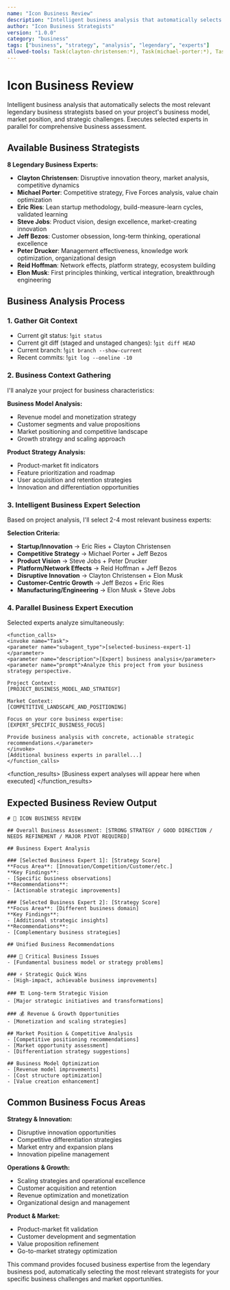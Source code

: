 ```yaml
---
name: "Icon Business Review"
description: "Intelligent business analysis that automatically selects the most relevant legendary business strategists for your project and market challenges"
author: "Icon Business Strategists"
version: "1.0.0"
category: "business"
tags: ["business", "strategy", "analysis", "legendary", "experts"]
allowed-tools: Task(clayton-christensen:*), Task(michael-porter:*), Task(eric-ries:*), Task(steve-jobs:*), Task(jeff-bezos:*), Task(peter-drucker:*), Task(reid-hoffman:*), Task(elon-musk:*), Read, Glob, Grep
---
```


# Icon Business Review

Intelligent business analysis that automatically selects the most relevant legendary business strategists based on your project's business model, market position, and strategic challenges. Executes selected experts in parallel for comprehensive business assessment.

## Available Business Strategists

**8 Legendary Business Experts:**
- **Clayton Christensen**: Disruptive innovation theory, market analysis, competitive dynamics
- **Michael Porter**: Competitive strategy, Five Forces analysis, value chain optimization
- **Eric Ries**: Lean startup methodology, build-measure-learn cycles, validated learning
- **Steve Jobs**: Product vision, design excellence, market-creating innovation
- **Jeff Bezos**: Customer obsession, long-term thinking, operational excellence
- **Peter Drucker**: Management effectiveness, knowledge work optimization, organizational design
- **Reid Hoffman**: Network effects, platform strategy, ecosystem building
- **Elon Musk**: First principles thinking, vertical integration, breakthrough engineering

## Business Analysis Process

### 1. **Gather Git Context**
- Current git status: !`git status`
- Current git diff (staged and unstaged changes): !`git diff HEAD`
- Current branch: !`git branch --show-current`
- Recent commits: !`git log --oneline -10`

### 2. **Business Context Gathering**

I'll analyze your project for business characteristics:

**Business Model Analysis:**
- Revenue model and monetization strategy
- Customer segments and value propositions
- Market positioning and competitive landscape
- Growth strategy and scaling approach

**Product Strategy Analysis:**
- Product-market fit indicators
- Feature prioritization and roadmap
- User acquisition and retention strategies
- Innovation and differentiation opportunities

### 3. **Intelligent Business Expert Selection**

Based on project analysis, I'll select 2-4 most relevant business experts:

**Selection Criteria:**
- **Startup/Innovation** → Eric Ries + Clayton Christensen
- **Competitive Strategy** → Michael Porter + Jeff Bezos
- **Product Vision** → Steve Jobs + Peter Drucker
- **Platform/Network Effects** → Reid Hoffman + Jeff Bezos
- **Disruptive Innovation** → Clayton Christensen + Elon Musk
- **Customer-Centric Growth** → Jeff Bezos + Eric Ries
- **Manufacturing/Engineering** → Elon Musk + Steve Jobs

### 4. **Parallel Business Expert Execution**

Selected experts analyze simultaneously:

```
<function_calls>
<invoke name="Task">
<parameter name="subagent_type">[selected-business-expert-1]</parameter>
<parameter name="description">[Expert] business analysis</parameter>
<parameter name="prompt">Analyze this project from your business strategy perspective.

Project Context:
[PROJECT_BUSINESS_MODEL_AND_STRATEGY]

Market Context:
[COMPETITIVE_LANDSCAPE_AND_POSITIONING]

Focus on your core business expertise:
[EXPERT_SPECIFIC_BUSINESS_FOCUS]

Provide business analysis with concrete, actionable strategic recommendations.</parameter>
</invoke>
[Additional business experts in parallel...]
</function_calls>
```

<function_results>
[Business expert analyses will appear here when executed]
</function_results>

## Expected Business Review Output

```
# 💼 ICON BUSINESS REVIEW

## Overall Business Assessment: [STRONG STRATEGY / GOOD DIRECTION / NEEDS REFINEMENT / MAJOR PIVOT REQUIRED]

## Business Expert Analysis

### [Selected Business Expert 1]: [Strategy Score]
**Focus Area**: [Innovation/Competition/Customer/etc.]
**Key Findings**:
- [Specific business observations]
**Recommendations**:
- [Actionable strategic improvements]

### [Selected Business Expert 2]: [Strategy Score]
**Focus Area**: [Different business domain]
**Key Findings**:
- [Additional strategic insights]
**Recommendations**:
- [Complementary business strategies]

## Unified Business Recommendations

### 🚨 Critical Business Issues
- [Fundamental business model or strategy problems]

### ⚡ Strategic Quick Wins
- [High-impact, achievable business improvements]

### 🏗️ Long-term Strategic Vision
- [Major strategic initiatives and transformations]

### 💰 Revenue & Growth Opportunities
- [Monetization and scaling strategies]

## Market Position & Competitive Analysis
- [Competitive positioning recommendations]
- [Market opportunity assessment]
- [Differentiation strategy suggestions]

## Business Model Optimization
- [Revenue model improvements]
- [Cost structure optimization]
- [Value creation enhancement]
```

## Common Business Focus Areas

**Strategy & Innovation:**
- Disruptive innovation opportunities
- Competitive differentiation strategies
- Market entry and expansion plans
- Innovation pipeline management

**Operations & Growth:**
- Scaling strategies and operational excellence
- Customer acquisition and retention
- Revenue optimization and monetization
- Organizational design and management

**Product & Market:**
- Product-market fit validation
- Customer development and segmentation
- Value proposition refinement
- Go-to-market strategy optimization

This command provides focused business expertise from the legendary business pod, automatically selecting the most relevant strategists for your specific business challenges and market opportunities.